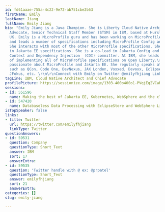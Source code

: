 ```yaml
---
id: fd61aaae-755a-4c22-9e72-ab751cbe2b63
firstName: Emily
lastName: Jiang
fullName: Emily Jiang
bio: "Emily Jiang is a Java Champion. She is Liberty Cloud Native Architect and Chief
  Advocate, Senior Technical Staff Member (STSM) in IBM, based at Hursley Lab in the
  UK. Emily is a MicroProfile guru and has been working on MicroProfile since 2016
  and leads a number of specifications including MicroProfile Config and Fault Tolerance.
  She interacts with most of the other MicroProfile specifications. She is also active
  in Jakarta EE specifications. She is a co-lead in Jakarta Config and also a Jakarta
  Context and Dependency Injection  (CDI) committer. At IBM, she leads the effort
  of implementing all of MicroProfile specifications on Open Liberty.\r\n\r\nShe is
  passionate about MicroProfile and Jakarta EE. She regularly speaks at conferences,
  such as QCon, Code One, DevNexus, JAX London, Voxxed, Devoxx, EclipseCon, GeeCon,
  JFokus, etc. \r\n\r\nConnect with Emily on Twitter @emilyfhjiang LinkedIn (https://www.linkedin.com/in/emilyfhjiang).\r\n\r\n"
tagLine: IBM, Cloud Native Architect and Chief Advocate
profilePicture: https://sessionize.com/image/1303-400o400o1-PVqjEq2VCaNo8irVtYX6D6.jpg
sessions:
- id: 551596
  name: Making the best of Jakarta EE, Kubernetes, WebSphere and the cloud with AI
- id: 547420
  name: Databaseless Data Processing with EclipseStore and WebSphere Liberty InstantOn
isTopSpeaker: false
links:
- title: Twitter
  url: https://twitter.com/emilyfhjiang
  linkType: Twitter
questionAnswers:
- id: 59531
  question: Company
  questionType: Short_Text
  answer: IBM
  sort: 17
  answerExtra: 
- id: 59535
  question: 'Twitter handle with @ ex: @prpatel'
  questionType: Short_Text
  answer: emilyfhjiang
  sort: 21
  answerExtra: 
categories: []
slug: emily-jiang

---
```

